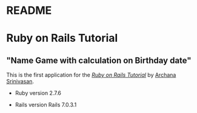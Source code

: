# README

# Ruby on Rails Tutorial
## "Name Game with calculation on Birthday date"
This is the first application for the
[*Ruby on Rails Tutorial*](https://www.railstutorial.org/)
by [Archana Srinivasan](https://github.com/archu2000/name_game). 

* Ruby version
2.7.6

* Rails version
Rails 7.0.3.1
